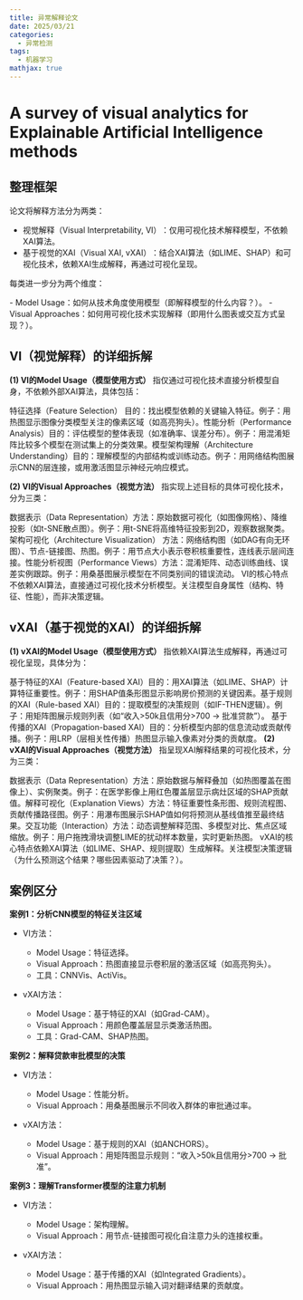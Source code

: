 ```yaml
---
title: 异常解释论文
date: 2025/03/21
categories:
  - 异常检测
tags:
  - 机器学习
mathjax: true
---
```


# A survey of visual analytics for Explainable Artificial Intelligence methods

## 整理框架

论文将解释方法分为两类：

- ​视觉解释（Visual Interpretability, VI）​：仅用可视化技术解释模型，​不依赖XAI算法。
- ​基于视觉的XAI（Visual XAI, vXAI）​：结合XAI算法（如LIME、SHAP）和可视化技术，​依赖XAI生成解释，再通过可视化呈现。


每类进一步分为两个维度：

​- Model Usage：如何从技术角度使用模型（即解释模型的什么内容？）。
​- Visual Approaches：如何用可视化技术实现解释（即用什么图表或交互方式呈现？）。

## VI（视觉解释）的详细拆解

**(1) VI的Model Usage（模型使用方式）​**
指 ​仅通过可视化技术直接分析模型自身，不依赖外部XAI算法，具体包括：

​特征选择（Feature Selection）​
​目的：找出模型依赖的关键输入特征。
​例子：用热图显示图像分类模型关注的像素区域（如高亮狗头）。
​性能分析（Performance Analysis）​
​目的：评估模型的整体表现（如准确率、误差分布）。
​例子：用混淆矩阵比较多个模型在测试集上的分类效果。
​模型架构理解（Architecture Understanding）​
​目的：理解模型的内部结构或训练动态。
​例子：用网络结构图展示CNN的层连接，或用激活图显示神经元响应模式。

​**(2) VI的Visual Approaches（视觉方法）​**
指 ​实现上述目标的具体可视化技术，分为三类：

​数据表示（Data Representation）​
​方法：原始数据可视化（如图像网格）、降维投影（如t-SNE散点图）。
​例子：用t-SNE将高维特征投影到2D，观察数据聚类。
​架构可视化（Architecture Visualization）​
​方法：网络结构图（如DAG有向无环图）、节点-链接图、热图。
​例子：用节点大小表示卷积核重要性，连线表示层间连接。
​性能分析视图（Performance Views）​
​方法：混淆矩阵、动态训练曲线、误差实例跟踪。
​例子：用桑基图展示模型在不同类别间的错误流动。
​VI的核心特点
​不依赖XAI算法，直接通过可视化技术分析模型。
​关注模型自身属性​（结构、特征、性能），而非决策逻辑。

## vXAI（基于视觉的XAI）的详细拆解

**(1) vXAI的Model Usage（模型使用方式）​**
指 ​依赖XAI算法生成解释，再通过可视化呈现，具体分为：

​基于特征的XAI（Feature-based XAI）​
​目的：用XAI算法（如LIME、SHAP）计算特征重要性。
​例子：用SHAP值条形图显示影响房价预测的关键因素。
​基于规则的XAI（Rule-based XAI）​
​目的：提取模型的决策规则（如IF-THEN逻辑）。
​例子：用矩阵图展示规则列表（如“收入>50k且信用分>700 → 批准贷款”）。
​基于传播的XAI（Propagation-based XAI）​
​目的：分析模型内部的信息流动或贡献传播。
​例子：用LRP（层相关性传播）热图显示输入像素对分类的贡献度。
​**(2) vXAI的Visual Approaches（视觉方法）​**
指 ​呈现XAI解释结果的可视化技术，分为三类：

​数据表示（Data Representation）​
​方法：原始数据与解释叠加（如热图覆盖在图像上）、实例聚类。
​例子：在医学影像上用红色覆盖层显示病灶区域的SHAP贡献值。
​解释可视化（Explanation Views）​
​方法：特征重要性条形图、规则流程图、贡献传播路径图。
​例子：用瀑布图展示SHAP值如何将预测从基线值推至最终结果。
​交互功能（Interaction）​
​方法：动态调整解释范围、多模型对比、焦点区域缩放。
​例子：用户拖拽滑块调整LIME的扰动样本数量，实时更新热图。
​vXAI的核心特点
​依赖XAI算法​（如LIME、SHAP、规则提取）生成解释。
​关注模型决策逻辑​（为什么预测这个结果？哪些因素驱动了决策？）。

## 案例区分

**​案例1：分析CNN模型的特征关注区域**
​
- VI方法：
​
  - Model Usage：特征选择。
  - ​Visual Approach：热图直接显示卷积层的激活区域（如高亮狗头）。
  - ​工具：CNNVis、ActiVis。

- ​vXAI方法：
​
  - ​Model Usage：基于特征的XAI（如Grad-CAM）。
  - ​Visual Approach：用颜色覆盖层显示类激活热图。
  - ​工具：Grad-CAM、SHAP热图。





**​案例2：解释贷款审批模型的决策**

- VI方法：
​
  - ​Model Usage：性能分析。
  - ​Visual Approach：用桑基图展示不同收入群体的审批通过率。

- ​vXAI方法：
​
  - ​Model Usage：基于规则的XAI（如ANCHORS）。
  - ​Visual Approach：用矩阵图显示规则：“收入>50k且信用分>700 → 批准”。


**​案例3：理解Transformer模型的注意力机制**

- VI方法：
​
  - ​Model Usage：架构理解。
  - ​Visual Approach：用节点-链接图可视化自注意力头的连接权重。

- ​vXAI方法：
​
  - ​Model Usage：基于传播的XAI（如Integrated Gradients）。
  - ​Visual Approach：用热图显示输入词对翻译结果的贡献度。

